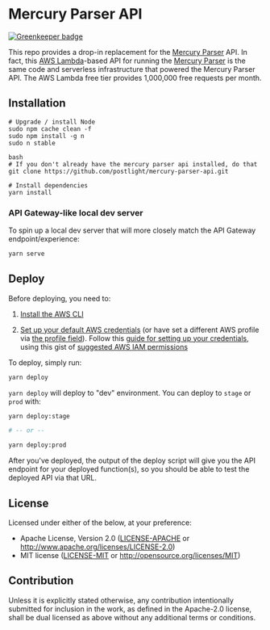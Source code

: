 # Mercury Parser API

[![Greenkeeper badge](https://badges.greenkeeper.io/postlight/mercury-parser-api.svg)](https://greenkeeper.io/)

This repo provides a drop-in replacement for the [Mercury Parser](https://github.com/postlight/mercury-parser) API. 
In fact, this [AWS Lambda](https://aws.amazon.com/lambda/)-based API for running the [Mercury Parser](https://mercury.postlight.com/web-parser/) is the same code 
and serverless infrastructure that powered the Mercury Parser API. The AWS Lambda free tier provides 1,000,000 free requests per month.

## Installation


```
# Upgrade / install Node
sudo npm cache clean -f
sudo npm install -g n
sudo n stable

bash
# If you don't already have the mercury parser api installed, do that
git clone https://github.com/postlight/mercury-parser-api.git

# Install dependencies
yarn install
```

### API Gateway-like local dev server

To spin up a local dev server that will more closely match the API Gateway endpoint/experience:

```bash
yarn serve
```

## Deploy

Before deploying, you need to:

1. [Install the AWS CLI](https://docs.aws.amazon.com/cli/latest/userguide/cli-chap-install.html)

2. [Set up your default AWS credentials](https://docs.aws.amazon.com/cli/latest/userguide/cli-chap-configure.html#cli-quick-configuration) (or have set a different AWS profile via [the profile field](serverless.yml#L21)). Follow this [guide for setting up your credentials](https://serverless.com/framework/docs/providers/aws/guide/credentials/#creating-aws-access-keys), using this gist of [suggested AWS IAM permissions](https://gist.github.com/ServerlessBot/7618156b8671840a539f405dea2704c8)

To deploy, simply run:

```bash
yarn deploy
```

`yarn deploy` will deploy to "dev" environment. You can deploy to `stage` or `prod`
with:

```bash
yarn deploy:stage

# -- or --

yarn deploy:prod
```

After you've deployed, the output of the deploy script will give you the API endpoint
for your deployed function(s), so you should be able to test the deployed API via that URL.

## License

Licensed under either of the below, at your preference:

- Apache License, Version 2.0
  ([LICENSE-APACHE](LICENSE-APACHE) or http://www.apache.org/licenses/LICENSE-2.0)
- MIT license
  ([LICENSE-MIT](LICENSE-MIT) or http://opensource.org/licenses/MIT)

## Contribution

Unless it is explicitly stated otherwise, any contribution intentionally submitted for inclusion in the work, as defined in the Apache-2.0 license, shall be dual licensed as above without any additional terms or conditions.
